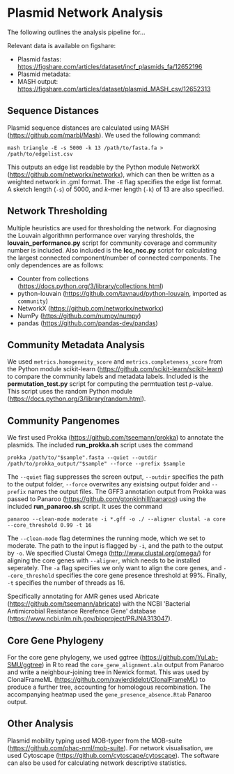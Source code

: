 # Plasmid Network Analysis

The following outlines the analysis pipeline for...

Relevant data is available on figshare:
- Plasmid fastas: https://figshare.com/articles/dataset/incf_plasmids_fa/12652196
- Plasmid metadata:
- MASH output: https://figshare.com/articles/dataset/plasmid_MASH_csv/12652313

**Sequence Distances**
-

Plasmid sequence distances are calculated using MASH (https://github.com/marbl/Mash). We used the following command:
```
mash triangle -E -s 5000 -k 13 /path/to/fasta.fa > /path/to/edgelist.csv
```
This outputs an edge list readable by the Python module NetworkX (https://github.com/networkx/networkx), which can then be written as a weighted network in .gml format. The ```-E``` flag specifies the edge list format. A sketch length (```-s```) of 5000, and _k_-mer length (```-k```) of 13 are also specified.

**Network Thresholding**
-

Multiple heuristics are used for thresholding the network. For diagnosing the Louvain algorithmn performance over varying thresholds, the **louvain_performance.py** script for community coverage and community number is included. Also included is the **lcc_ncc.py** script for calculating the largest connected component/number of connected components. The only dependences are as follows:
- Counter from collections (https://docs.python.org/3/library/collections.html)
- python-louvain (https://github.com/taynaud/python-louvain, imported as ```community```)
- NetworkX (https://github.com/networkx/networkx)
- NumPy (https://github.com/numpy/numpy)
- pandas (https://github.com/pandas-dev/pandas)

**Community Metadata Analysis**
-

We used ```metrics.homogeneity_score``` and ```metrics.completeness_score``` from the Python module scikit-learn (https://github.com/scikit-learn/scikit-learn) to compare the community labels and metadata labels. Included is the **permutation_test.py** script for computing the permtuation test *p*-value. This script uses the random Python module (https://docs.python.org/3/library/random.html).

**Community Pangenomes**
-

We first used Prokka (https://github.com/tseemann/prokka) to annotate the plasmids. The included **run_prokka.sh** script uses the command
```
prokka /path/to/"$sample".fasta --quiet --outdir /path/to/prokka_output/"$sample" --force --prefix $sample
```
The ```--quiet``` flag suppresses the screen output, ```--outdir``` specifies the path to the output folder, ```--force``` overwrites any existsing output folder and ```--prefix``` names the output files. The GFF3 annotation output from Prokka was passed to Panaroo (https://github.com/gtonkinhill/panaroo) using the included **run_panaroo.sh** script. It uses the command
```
panaroo --clean-mode moderate -i *.gff -o ./ --aligner clustal -a core --core_threshold 0.99 -t 16
```
The ```--clean-mode``` flag determines the running mode, which we set to moderate. The path to the input is flagged by ```-i```, and the path to the output by ```-o```. We specified Clustal Omega (http://www.clustal.org/omega/) for aligning the core genes with ```--aligner```, which needs to be installed seperately. The ```-a``` flag specifies we only want to align the core genes, and ```--core_threshold``` specifies the core gene presence threshold at 99%. Finally, ```-t``` specifies the number of threads as 16.

Specifically annotating for AMR genes used Abricate (https://github.com/tseemann/abricate) with the NCBI 'Bacterial Antimicrobial Resistance Rerefence Gene' database (https://www.ncbi.nlm.nih.gov/bioproject/PRJNA313047).

**Core Gene Phylogeny**
-

For the core gene phylogeny, we used ggtree (https://github.com/YuLab-SMU/ggtree) in R to read the ```core_gene_alignment.aln``` output from Panaroo and write a neighbour-joining tree in Newick format. This was used by ClonalFrameML (https://github.com/xavierdidelot/ClonalFrameML) to produce a further tree, accounting for homologous recombination. The accompanying heatmap used the ```gene_presence_absence.Rtab``` Panaroo output.

**Other Analysis**
-
Plasmid mobility typing used MOB-typer from the MOB-suite (https://github.com/phac-nml/mob-suite). For network visualisation, we used Cytoscape (https://github.com/cytoscape/cytoscape). The software can also be used for calculating network descriptive statistics.
